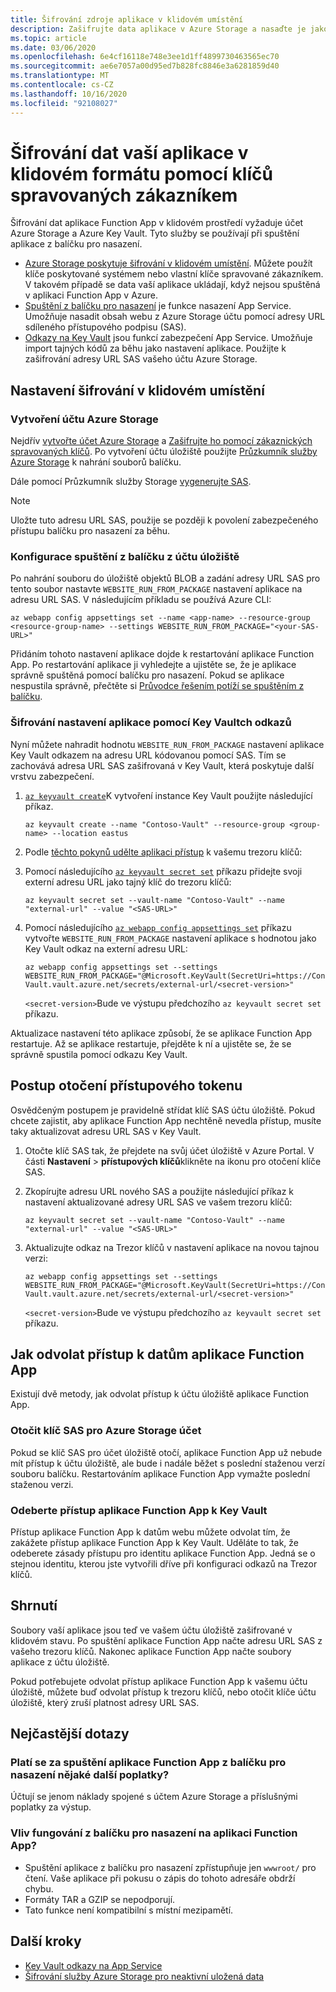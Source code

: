```yaml
---
title: Šifrování zdroje aplikace v klidovém umístění
description: Zašifrujte data aplikace v Azure Storage a nasaďte je jako soubor balíčku.
ms.topic: article
ms.date: 03/06/2020
ms.openlocfilehash: 6e4cf16118e748e3ee1d1ff4899730463565ec70
ms.sourcegitcommit: ae6e7057a00d95ed7b828fc8846e3a6281859d40
ms.translationtype: MT
ms.contentlocale: cs-CZ
ms.lasthandoff: 10/16/2020
ms.locfileid: "92108027"
---
```

# <a name="encrypt-your-application-data-at-rest-using-customer-managed-keys"></a>Šifrování dat vaší aplikace v klidovém formátu pomocí klíčů spravovaných zákazníkem

Šifrování dat aplikace Function App v klidovém prostředí vyžaduje účet Azure Storage a Azure Key Vault. Tyto služby se používají při spuštění aplikace z balíčku pro nasazení.

  - [Azure Storage poskytuje šifrování v klidovém umístění](../storage/common/storage-service-encryption.md). Můžete použít klíče poskytované systémem nebo vlastní klíče spravované zákazníkem. V takovém případě se data vaší aplikace ukládají, když nejsou spuštěná v aplikaci Function App v Azure.
  - [Spuštění z balíčku pro nasazení](run-functions-from-deployment-package.md) je funkce nasazení App Service. Umožňuje nasadit obsah webu z Azure Storage účtu pomocí adresy URL sdíleného přístupového podpisu (SAS).
  - [Odkazy na Key Vault](../app-service/app-service-key-vault-references.md) jsou funkcí zabezpečení App Service. Umožňuje import tajných kódů za běhu jako nastavení aplikace. Použijte k zašifrování adresy URL SAS vašeho účtu Azure Storage.

## <a name="set-up-encryption-at-rest"></a>Nastavení šifrování v klidovém umístění

### <a name="create-an-azure-storage-account"></a>Vytvoření účtu Azure Storage

Nejdřív [vytvořte účet Azure Storage](../storage/common/storage-account-create.md) a [Zašifrujte ho pomocí zákaznických spravovaných klíčů](../storage/common/customer-managed-keys-overview.md). Po vytvoření účtu úložiště použijte [Průzkumník služby Azure Storage](../vs-azure-tools-storage-manage-with-storage-explorer.md) k nahrání souborů balíčku.

Dále pomocí Průzkumník služby Storage [vygenerujte SAS](../vs-azure-tools-storage-manage-with-storage-explorer.md?tabs=windows#generate-a-sas-in-storage-explorer). 

> [!NOTE]
> Uložte tuto adresu URL SAS, použije se později k povolení zabezpečeného přístupu balíčku pro nasazení za běhu.

### <a name="configure-running-from-a-package-from-your-storage-account"></a>Konfigurace spuštění z balíčku z účtu úložiště
  
Po nahrání souboru do úložiště objektů BLOB a zadání adresy URL SAS pro tento soubor nastavte `WEBSITE_RUN_FROM_PACKAGE` nastavení aplikace na adresu URL SAS. V následujícím příkladu se používá Azure CLI:

```
az webapp config appsettings set --name <app-name> --resource-group <resource-group-name> --settings WEBSITE_RUN_FROM_PACKAGE="<your-SAS-URL>"
```

Přidáním tohoto nastavení aplikace dojde k restartování aplikace Function App. Po restartování aplikace ji vyhledejte a ujistěte se, že je aplikace správně spuštěná pomocí balíčku pro nasazení. Pokud se aplikace nespustila správně, přečtěte si [Průvodce řešením potíží se spuštěním z balíčku](run-functions-from-deployment-package.md#troubleshooting).

### <a name="encrypt-the-application-setting-using-key-vault-references"></a>Šifrování nastavení aplikace pomocí Key Vaultch odkazů

Nyní můžete nahradit hodnotu `WEBSITE_RUN_FROM_PACKAGE` nastavení aplikace Key Vault odkazem na adresu URL kódovanou pomocí SAS. Tím se zachovává adresa URL SAS zašifrovaná v Key Vault, která poskytuje další vrstvu zabezpečení.

1. [`az keyvault create`](/cli/azure/keyvault#az-keyvault-create)K vytvoření instance Key Vault použijte následující příkaz.       

    ```azurecli    
    az keyvault create --name "Contoso-Vault" --resource-group <group-name> --location eastus    
    ```    

1. Podle [těchto pokynů udělte aplikaci přístup](../app-service/app-service-key-vault-references.md#granting-your-app-access-to-key-vault) k vašemu trezoru klíčů:

1. Pomocí následujícího [`az keyvault secret set`](/cli/azure/keyvault/secret#az-keyvault-secret-set) příkazu přidejte svoji externí adresu URL jako tajný klíč do trezoru klíčů:   

    ```azurecli    
    az keyvault secret set --vault-name "Contoso-Vault" --name "external-url" --value "<SAS-URL>"    
    ```    

1.  Pomocí následujícího [`az webapp config appsettings set`](/cli/azure/webapp/config/appsettings#az-webapp-config-appsettings-set) příkazu vytvořte `WEBSITE_RUN_FROM_PACKAGE` nastavení aplikace s hodnotou jako Key Vault odkaz na externí adresu URL:

    ```azurecli    
    az webapp config appsettings set --settings WEBSITE_RUN_FROM_PACKAGE="@Microsoft.KeyVault(SecretUri=https://Contoso-Vault.vault.azure.net/secrets/external-url/<secret-version>"    
    ```

    `<secret-version>`Bude ve výstupu předchozího `az keyvault secret set` příkazu.

Aktualizace nastavení této aplikace způsobí, že se aplikace Function App restartuje. Až se aplikace restartuje, přejděte k ní a ujistěte se, že se správně spustila pomocí odkazu Key Vault.

## <a name="how-to-rotate-the-access-token"></a>Postup otočení přístupového tokenu

Osvědčeným postupem je pravidelně střídat klíč SAS účtu úložiště. Pokud chcete zajistit, aby aplikace Function App nechtěně nevedla přístup, musíte taky aktualizovat adresu URL SAS v Key Vault.

1. Otočte klíč SAS tak, že přejdete na svůj účet úložiště v Azure Portal. V části **Nastavení**  >  **přístupových klíčů**klikněte na ikonu pro otočení klíče SAS.

1. Zkopírujte adresu URL nového SAS a použijte následující příkaz k nastavení aktualizované adresy URL SAS ve vašem trezoru klíčů:

    ```azurecli    
    az keyvault secret set --vault-name "Contoso-Vault" --name "external-url" --value "<SAS-URL>"    
    ``` 

1. Aktualizujte odkaz na Trezor klíčů v nastavení aplikace na novou tajnou verzi:

    ```azurecli    
    az webapp config appsettings set --settings WEBSITE_RUN_FROM_PACKAGE="@Microsoft.KeyVault(SecretUri=https://Contoso-Vault.vault.azure.net/secrets/external-url/<secret-version>"    
    ```

    `<secret-version>`Bude ve výstupu předchozího `az keyvault secret set` příkazu.

## <a name="how-to-revoke-the-function-apps-data-access"></a>Jak odvolat přístup k datům aplikace Function App

Existují dvě metody, jak odvolat přístup k účtu úložiště aplikace Function App. 

### <a name="rotate-the-sas-key-for-the-azure-storage-account"></a>Otočit klíč SAS pro Azure Storage účet

Pokud se klíč SAS pro účet úložiště otočí, aplikace Function App už nebude mít přístup k účtu úložiště, ale bude i nadále běžet s poslední staženou verzí souboru balíčku. Restartováním aplikace Function App vymažte poslední staženou verzi.

### <a name="remove-the-function-apps-access-to-key-vault"></a>Odeberte přístup aplikace Function App k Key Vault

Přístup aplikace Function App k datům webu můžete odvolat tím, že zakážete přístup aplikace Function App k Key Vault. Uděláte to tak, že odeberete zásady přístupu pro identitu aplikace Function App. Jedná se o stejnou identitu, kterou jste vytvořili dříve při konfiguraci odkazů na Trezor klíčů.

## <a name="summary"></a>Shrnutí

Soubory vaší aplikace jsou teď ve vašem účtu úložiště zašifrované v klidovém stavu. Po spuštění aplikace Function App načte adresu URL SAS z vašeho trezoru klíčů. Nakonec aplikace Function App načte soubory aplikace z účtu úložiště. 

Pokud potřebujete odvolat přístup aplikace Function App k vašemu účtu úložiště, můžete buď odvolat přístup k trezoru klíčů, nebo otočit klíče účtu úložiště, který zruší platnost adresy URL SAS.

## <a name="frequently-asked-questions"></a>Nejčastější dotazy

### <a name="is-there-any-additional-charge-for-running-my-function-app-from-the-deployment-package"></a>Platí se za spuštění aplikace Function App z balíčku pro nasazení nějaké další poplatky?

Účtují se jenom náklady spojené s účtem Azure Storage a příslušnými poplatky za výstup.

### <a name="how-does-running-from-the-deployment-package-affect-my-function-app"></a>Vliv fungování z balíčku pro nasazení na aplikaci Function App?

- Spuštění aplikace z balíčku pro nasazení zpřístupňuje jen `wwwroot/` pro čtení. Vaše aplikace při pokusu o zápis do tohoto adresáře obdrží chybu.
- Formáty TAR a GZIP se nepodporují.
- Tato funkce není kompatibilní s místní mezipamětí.

## <a name="next-steps"></a>Další kroky

- [Key Vault odkazy na App Service](../app-service/app-service-key-vault-references.md)
- [Šifrování služby Azure Storage pro neaktivní uložená data](../storage/common/storage-service-encryption.md)